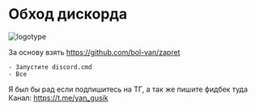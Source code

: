# Обход дискорда

![logotype](https://github.com/YanGusik/FuckDiscordPI/blob/master/logo.png)

За основу взять https://github.com/bol-van/zapret

```
- Запустите discord.cmd
- Все
```

Я был бы рад если подпишитесь на ТГ, а так же пишите фидбек туда
Канал: https://t.me/yan_gusik
